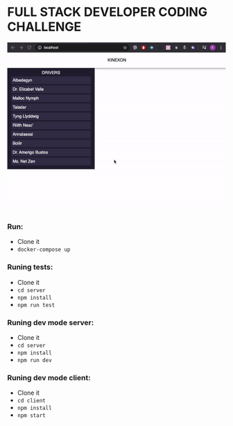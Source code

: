 # FULL STACK DEVELOPER CODING CHALLENGE

![](video.gif)

### Run:
- Clone it
- `docker-compose up`

### Runing tests:
- Clone it
- `cd server`
- `npm install`
- `npm run test`

### Runing dev mode server:
- Clone it
- `cd server`
- `npm install`
- `npm run dev`

### Runing dev mode client:
- Clone it
- `cd client`
- `npm install`
- `npm start`